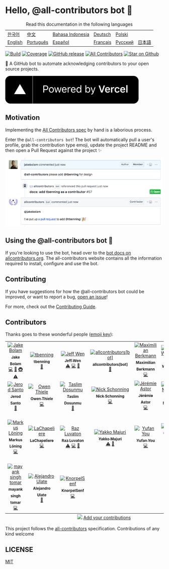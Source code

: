 # Hello, @all-contributors bot 🤖

<table>
    <caption>Read this documentation in the following languages</caption>
    <tbody>
        <tr>
            <td><a href="https://allcontributors.org/docs/ko/bot/overview">한국어</a></td>
            <td><a href="https://allcontributors.org/docs/zh-CN/bot/overview">中文</a></td>
            <td><a href="https://allcontributors.org/docs/id/bot/overview">Bahasa Indonesia</a></td>
            <td><a href="https://allcontributors.org/docs/de/bot/overview">Deutsch</a></td>
            <td><a href="https://allcontributors.org/docs/pl/bot/overview">Polski</a></td>
        </tr>
        <tr>
            <td><a href="https://allcontributors.org/docs/en/bot/overview">English</a></td>
            <td><a href="https://allcontributors.org/docs/pt-BR/bot/overview">Português</a></td>
            <td><a href="https://allcontributors.org/docs/es-ES/bot/overview">Español</a></td>
            <td><a href="https://allcontributors.org/docs/fr/bot/overview">Français</a></td>
            <td><a href="https://allcontributors.org/docs/ru/bot/overview">Русский</a></td>
            <td><a href="https://allcontributors.org/docs/ja/bot/overview">日本語</a></td>
        </tr>
    </tbody>
</table>


[![Build](https://github.com/all-contributors/app/actions/workflows/test.yml/badge.svg)](https://github.com/all-contributors/app/actions/workflows/test.yml)
[![Coverage](https://codecov.io/gh/all-contributors/app/branch/master/graph/badge.svg?token=PduWRhZBYo)](https://codecov.io/gh/all-contributors/app)
[![GitHub release](https://img.shields.io/github/release/all-contributors/all-contributors-bot.svg?style=flat-square)](https://github.com/all-contributors/all-contributors-bot/releases)
[![All Contributors](https://img.shields.io/badge/all_contributors-13-orange.svg?style=flat-square)](#contributors)
[![Star on Github](https://img.shields.io/github/stars/all-contributors/all-contributors-bot.svg?style=flat-square)](https://github.com/all-contributors/all-contributors-bot/stargazers)

🤖 A GitHub bot to automate acknowledging contributors to your open source projects.

[![Powered by Vercel](public/powered-by-vercel.svg)](https://vercel.com?utm_source=all-contributors&utm_campaign=oss)

## Motivation

Implementing the [All Contributors spec](https://github.com/all-contributors/all-contributors) by hand is a laborious process.

Enter the `@all-contributors bot`! The bot will automatically pull a user's profile, grab the contribution type emoji, update the project README and then open a Pull Request against the project :sparkles:

<a href="https://allcontributors.org/docs/en/bot/usage">
    <img alt="Example usage screenshot" src="https://raw.githubusercontent.com/all-contributors/all-contributors/master/docs/assets/bot-usage.png" width="500px">
</a>

## Using the @all-contributors bot 🤖

If you're looking to use the bot, head over to the [bot docs on allcontributors.org](https://allcontributors.org/docs/en/bot/overview). The all-contributors website contains all the information required to install, configure and use the bot.

## Contributing

If you have suggestions for how the @all-contributors bot could be improved, or want to report a bug, [open an issue](https://github.com/all-contributors/all-contributors-bot/issues)!

For more, check out the [Contributing Guide](CONTRIBUTING.md).

## Contributors

Thanks goes to these wonderful people ([emoji key](https://github.com/all-contributors/all-contributors#emoji-key)):

<!-- ALL-CONTRIBUTORS-LIST:START - Do not remove or modify this section -->
<!-- prettier-ignore-start -->
<!-- markdownlint-disable -->
<table>
  <tbody>
    <tr>
      <td align="center"><a href="https://jakebolam.com"><img src="https://avatars2.githubusercontent.com/u/3534236?v=4?s=100" width="100px;" alt="Jake Bolam"/><br /><sub><b>Jake Bolam</b></sub></a><br /><a href="https://github.com/all-contributors/app/commits?author=jakebolam" title="Code">💻</a> <a href="#ideas-jakebolam" title="Ideas, Planning, & Feedback">🤔</a> <a href="#infra-jakebolam" title="Infrastructure (Hosting, Build-Tools, etc)">🚇</a> <a href="https://github.com/all-contributors/app/commits?author=jakebolam" title="Tests">⚠️</a></td>
      <td align="center"><a href="https://github.com/tbenning"><img src="https://avatars2.githubusercontent.com/u/7265547?v=4?s=100" width="100px;" alt="tbenning"/><br /><sub><b>tbenning</b></sub></a><br /><a href="#design-tbenning" title="Design">🎨</a></td>
      <td align="center"><a href="https://sinchang.me"><img src="https://avatars0.githubusercontent.com/u/3297859?v=4?s=100" width="100px;" alt="Jeff Wen"/><br /><sub><b>Jeff Wen</b></sub></a><br /><a href="https://github.com/all-contributors/app/commits?author=sinchang" title="Tests">⚠️</a> <a href="https://github.com/all-contributors/app/commits?author=sinchang" title="Code">💻</a> <a href="#ideas-sinchang" title="Ideas, Planning, & Feedback">🤔</a></td>
      <td align="center"><a href="https://github.com/apps/allcontributors"><img src="https://avatars0.githubusercontent.com/in/23186?v=4?s=100" width="100px;" alt="allcontributors[bot]"/><br /><sub><b>allcontributors[bot]</b></sub></a><br /><a href="https://github.com/all-contributors/app/commits?author=allcontributors[bot]" title="Documentation">📖</a></td>
      <td align="center"><a href="http://maxcubing.wordpress.com"><img src="https://avatars0.githubusercontent.com/u/8260834?v=4?s=100" width="100px;" alt="Maximilian Berkmann"/><br /><sub><b>Maximilian Berkmann</b></sub></a><br /><a href="https://github.com/all-contributors/app/commits?author=Berkmann18" title="Code">💻</a></td>
      <td align="center"><a href="http://hiimbex.com"><img src="https://avatars1.githubusercontent.com/u/13410355?v=4?s=100" width="100px;" alt="Bex Warner"/><br /><sub><b>Bex Warner</b></sub></a><br /><a href="https://github.com/all-contributors/app/commits?author=hiimbex" title="Code">💻</a></td>
      <td align="center"><a href="http://hood.ie"><img src="https://avatars3.githubusercontent.com/u/39992?v=4?s=100" width="100px;" alt="Gregor Martynus"/><br /><sub><b>Gregor Martynus</b></sub></a><br /><a href="#question-gr2m" title="Answering Questions">💬</a> <a href="#tool-gr2m" title="Tools">🔧</a></td>
    </tr>
    <tr>
      <td align="center"><a href="https://jerodsanto.net"><img src="https://avatars0.githubusercontent.com/u/8212?v=4?s=100" width="100px;" alt="Jerod Santo"/><br /><sub><b>Jerod Santo</b></sub></a><br /><a href="#blog-jerodsanto" title="Blogposts">📝</a></td>
      <td align="center"><a href="https://allcontributors.org"><img src="https://avatars0.githubusercontent.com/u/26689450?v=4?s=100" width="100px;" alt="Owen Thiele"/><br /><sub><b>Owen Thiele</b></sub></a><br /><a href="https://github.com/all-contributors/app/commits?author=mralwin" title="Code">💻</a></td>
      <td align="center"><a href="https://github.com/JayDosunmu"><img src="https://avatars2.githubusercontent.com/u/12818598?v=4?s=100" width="100px;" alt="Taslim Dosunmu"/><br /><sub><b>Taslim Dosunmu</b></sub></a><br /><a href="https://github.com/all-contributors/app/commits?author=JayDosunmu" title="Documentation">📖</a></td>
      <td align="center"><a href="https://github.com/nschonni"><img src="https://avatars2.githubusercontent.com/u/1297909?v=4?s=100" width="100px;" alt="Nick Schonning"/><br /><sub><b>Nick Schonning</b></sub></a><br /><a href="https://github.com/all-contributors/app/commits?author=nschonni" title="Code">💻</a></td>
      <td align="center"><a href="https://github.com/fennecdjay"><img src="https://avatars0.githubusercontent.com/u/4943921?v=4?s=100" width="100px;" alt="Jérémie Astor"/><br /><sub><b>Jérémie Astor</b></sub></a><br /><a href="https://github.com/all-contributors/app/commits?author=fennecdjay" title="Code">💻</a></td>
      <td align="center"><a href="https://github.com/js-kyle"><img src="https://avatars3.githubusercontent.com/u/23022619?v=4?s=100" width="100px;" alt="Kyle Martin"/><br /><sub><b>Kyle Martin</b></sub></a><br /><a href="https://github.com/all-contributors/app/commits?author=js-kyle" title="Tests">⚠️</a></td>
      <td align="center"><a href="https://www.weareaccess.co.uk/"><img src="https://avatars0.githubusercontent.com/u/4610533?v=4?s=100" width="100px;" alt="Sang Lostrie"/><br /><sub><b>Sang Lostrie</b></sub></a><br /><a href="#maintenance-baikho" title="Maintenance">🚧</a></td>
    </tr>
    <tr>
      <td align="center"><a href="https://www.linkedin.com/in/mloning/"><img src="https://avatars3.githubusercontent.com/u/21020482?v=4?s=100" width="100px;" alt="Markus Löning"/><br /><sub><b>Markus Löning</b></sub></a><br /><a href="https://github.com/all-contributors/app/commits?author=mloning" title="Code">💻</a></td>
      <td align="center"><a href="https://github.com/LaChapeliere"><img src="https://avatars2.githubusercontent.com/u/7062546?v=4?s=100" width="100px;" alt="LaChapeliere"/><br /><sub><b>LaChapeliere</b></sub></a><br /><a href="https://github.com/all-contributors/app/commits?author=LaChapeliere" title="Code">💻</a></td>
      <td align="center"><a href="https://github.com/rluvaton"><img src="https://avatars.githubusercontent.com/u/16746759?v=4?s=100" width="100px;" alt="Raz Luvaton"/><br /><sub><b>Raz Luvaton</b></sub></a><br /><a href="https://github.com/all-contributors/app/commits?author=rluvaton" title="Tests">⚠️</a> <a href="https://github.com/all-contributors/app/commits?author=rluvaton" title="Code">💻</a> <a href="https://github.com/all-contributors/app/issues?q=author%3Arluvaton" title="Bug reports">🐛</a></td>
      <td align="center"><a href="http://yakko.tech"><img src="https://avatars.githubusercontent.com/u/38760734?v=4?s=100" width="100px;" alt="Yakko Majuri"/><br /><sub><b>Yakko Majuri</b></sub></a><br /><a href="https://github.com/all-contributors/app/commits?author=yakkomajuri" title="Tests">⚠️</a> <a href="https://github.com/all-contributors/app/commits?author=yakkomajuri" title="Documentation">📖</a></td>
      <td align="center"><a href="https://ouuan.github.io/about"><img src="https://avatars.githubusercontent.com/u/30581822?v=4?s=100" width="100px;" alt="Yufan You"/><br /><sub><b>Yufan You</b></sub></a><br /><a href="https://github.com/all-contributors/app/commits?author=ouuan" title="Code">💻</a></td>
      <td align="center"><a href="https://github.com/aaltat"><img src="https://avatars.githubusercontent.com/u/2665023?v=4?s=100" width="100px;" alt="Tatu Aalto"/><br /><sub><b>Tatu Aalto</b></sub></a><br /><a href="https://github.com/all-contributors/app/issues?q=author%3Aaaltat" title="Bug reports">🐛</a></td>
      <td align="center"><a href="https://tenshiamd.com"><img src="https://avatars.githubusercontent.com/u/13580338?v=4?s=100" width="100px;" alt="Angel Aviel Domaoan"/><br /><sub><b>Angel Aviel Domaoan</b></sub></a><br /><a href="https://github.com/all-contributors/app/commits?author=tenshiAMD" title="Code">💻</a> <a href="#maintenance-tenshiAMD" title="Maintenance">🚧</a> <a href="https://github.com/all-contributors/app/issues?q=author%3AtenshiAMD" title="Bug reports">🐛</a> <a href="https://github.com/all-contributors/app/pulls?q=is%3Apr+reviewed-by%3AtenshiAMD" title="Reviewed Pull Requests">👀</a> <a href="https://github.com/all-contributors/app/commits?author=tenshiAMD" title="Tests">⚠️</a></td>
    </tr>
    <tr>
      <td align="center"><a href="http://mstomar.me"><img src="https://avatars.githubusercontent.com/u/89572392?v=4?s=100" width="100px;" alt="mayank singh tomar"/><br /><sub><b>mayank singh tomar</b></sub></a><br /><a href="https://github.com/all-contributors/app/commits?author=201B153" title="Code">💻</a></td>
      <td align="center"><a href="http://www.codingale.dev"><img src="https://avatars.githubusercontent.com/u/12262852?v=4?s=100" width="100px;" alt="Alejandro Ulate"/><br /><sub><b>Alejandro Ulate</b></sub></a><br /><a href="https://github.com/all-contributors/app/issues?q=author%3ACodingAleCR" title="Bug reports">🐛</a></td>
      <td align="center"><a href="https://github.com/KnorpelSenf"><img src="https://avatars.githubusercontent.com/u/12952387?v=4?s=100" width="100px;" alt="KnorpelSenf"/><br /><sub><b>KnorpelSenf</b></sub></a><br /><a href="https://github.com/all-contributors/app/commits?author=KnorpelSenf" title="Code">💻</a></td>
    </tr>
  </tbody>
  <tfoot>
    <tr>
      <td align="center" size="13px" colspan="7">
        <img src="https://raw.githubusercontent.com/all-contributors/all-contributors-cli/1b8533af435da9854653492b1327a23a4dbd0a10/assets/logo-small.svg">
          <a href="https://all-contributors.js.org/docs/en/bot/usage">Add your contributions</a>
        </img>
      </td>
    </tr>
  </tfoot>
</table>

<!-- markdownlint-restore -->
<!-- prettier-ignore-end -->

<!-- ALL-CONTRIBUTORS-LIST:END -->

This project follows the [all-contributors](https://github.com/all-contributors/all-contributors) specification. Contributions of any kind welcome

## LICENSE

[MIT](LICENSE)

